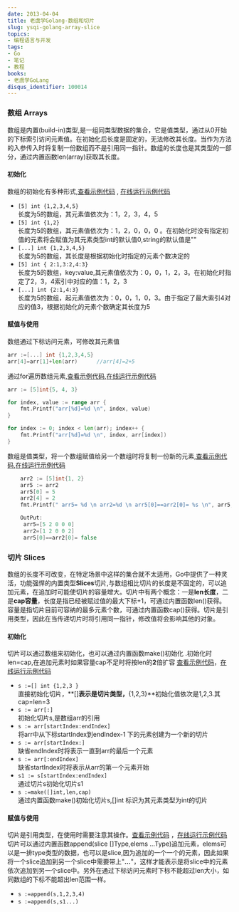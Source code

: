 ```yaml
---
date: 2013-04-04
title: 老虞学Golang-数组和切片
slug: ysqi-golang-array-slice
topics:
- 编程语言与开发
tags:
- Go
- 笔记
- 教程
books:
- 老虞学GoLang
disqus_identifier: 100014
---
```


### 数组 Arrays

数组是内置(build-in)类型,是一组同类型数据的集合，它是值类型，通过从0开始的下标索引访问元素值。在初始化后长度是固定的，无法修改其长度。当作为方法的入参传入时将复制一份数组而不是引用同一指针。数组的长度也是其类型的一部分，通过内置函数len(array)获取其长度。

#### 初始化

数组的初始化有多种形式,[查看示例代码](arraysInitDemo) , [在线运行示例代码](arraysInitDemo_play)

+ `[5] int {1,2,3,4,5} `
   <br/>长度为5的数组，其元素值依次为：1，2，3，4，5
+ `[5] int {1,2}`
   <br/>长度为5的数组，其元素值依次为：1，2，0，0，0 。在初始化时没有指定初值的元素将会赋值为其元素类型int的默认值0,string的默认值是""
+ `[...] int {1,2,3,4,5}`
   <br/>长度为5的数组，其长度是根据初始化时指定的元素个数决定的
+ `[5] int { 2:1,3:2,4:3}`
   <br/>长度为5的数组，key:value,其元素值依次为：0，0，1，2，3。在初始化时指定了2，3，4索引中对应的值：1，2，3
+ `[...] int {2:1,4:3}`
   <br/>长度为5的数组，起元素值依次为：0，0，1，0，3。由于指定了最大索引4对应的值3，根据初始化的元素个数确定其长度为5



#### 赋值与使用

数组通过下标访问元素，可修改其元素值
```Go
arr :=[...] int {1,2,3,4,5}
arr[4]=arr[1]+len(arr)      //arr[4]=2+5
```

通过for遍历数组元素,[查看示例代码](arraysForDemo),[在线运行示例代码](arraysForDemo_play)
```Go
arr := [5]int{5, 4, 3}

for index, value := range arr {
	fmt.Printf("arr[%d]=%d \n", index, value)
}

for index := 0; index < len(arr); index++ {
	fmt.Printf("arr[%d]=%d \n", index, arr[index])
}
```

数组是值类型，将一个数组赋值给另一个数组时将复制一份新的元素,[查看示例代码](arraysValueDemo),[在线运行示例代码](arraysValueDemo_play)
```Go
	arr2 := [5]int{1, 2}
	arr5 := arr2
	arr5[0] = 5
	arr2[4] = 2
	fmt.Printf(" arr5= %d \n arr2=%d \n arr5[0]==arr2[0]= %s \n", arr5, arr2, arr5[0] == arr2[0])

	OutPut:
	 arr5=[5 2 0 0 0]
     arr2=[1 2 0 0 2]
     arr5[0]==arr2[0]= false
```

### 切片 Slices

数组的长度不可改变，在特定场景中这样的集合就不太适用，Go中提供了一种灵活，功能强悍的内置类型**Slices**切片,与数组相比切片的长度是不固定的，可以追加元素，在追加时可能使切片的容量增大。切片中有两个概念：一是**len长度**，二是**cap容量**，长度是指已经被赋过值的最大下标+1，可通过内置函数len()获得。容量是指切片目前可容纳的最多元素个数，可通过内置函数cap()获得。切片是引用类型，因此在当传递切片时将引用同一指针，修改值将会影响其他的对象。

#### 初始化

切片可以通过数组来初始化，也可以通过内置函数make()初始化 .初始化时len=cap,在追加元素时如果容量cap不足时将按len的**2**倍扩容
[查看示例代码](slicesInitDemo)，[在线运行示例代码](slicesInitDemo_play)

+  `s :=[] int {1,2,3 }`
   <br/>直接初始化切片，**[]**表示是切片类型，**{1,2,3}**初始化值依次是1,2,3.其cap=len=3
+  `s := arr[:] `
   <br/>初始化切片s,是数组arr的引用
+  `s := arr[startIndex:endIndex] `
   <br/>将arr中从下标startIndex到endIndex-1 下的元素创建为一个新的切片
+  `s := arr[startIndex:] `
   <br/>缺省endIndex时将表示一直到arr的最后一个元素
+  `s := arr[:endIndex]	`
   <br/>缺省startIndex时将表示从arr的第一个元素开始
+  `s1 := s[startIndex:endIndex] `
   <br/>通过切片s初始化切片s1
+  `s :=make([]int,len,cap) `
   <br/>通过内置函数make()初始化切片s,[]int 标识为其元素类型为int的切片


#### 赋值与使用

切片是引用类型，在使用时需要注意其操作。[查看示例代码](slicesValueDemo) ，[在线运行示例代码](slicesValueDemo_play)
切片可以通过内置函数append(slice []Type,elems ...Type)追加元素，elems可以是一排type类型的数据，也可以是slice,因为追加的一个一个的元素，因此如果将一个slice追加到另一个slice中需要带上"**...**"，这样才能表示是将slice中的元素依次追加到另一个slice中。另外在通过下标访问元素时下标不能超过len大小，如同数组的下标不能超出len范围一样。

+ `s :=append(s,1,2,3,4)`
+ `s :=append(s,s1...)`



[arraysInitDemo_play]:http://play.golang.org/p/SHJBJ8hAw1
[arraysInitDemo]:https://github.com/devYu/GoLangStudy/blob/master/codeDemo/arrays/arraysInitDemo.go
[arraysValueDemo_play]:http://play.golang.org/p/3ejYrjlfnm
[arraysValueDemo]:https://github.com/devYu/GoLangStudy/blob/master/codeDemo/arrays/arraysValueDemo.go
[arraysForDemo_play]:http://play.golang.org/p/XyypK-D7Bk
[arraysForDemo]:https://github.com/devYu/GoLangStudy/blob/master/codeDemo/arrays/arraysForDemo.go

[slicesInitDemo_play]:http://play.golang.org/p/7srUx-HM0p
[slicesInitDemo]:https://github.com/devYu/GoLangStudy/blob/master/codeDemo/arrays/slicesInitDemo.go
[slicesValueDemo_play]:http://play.golang.org/p/sQgYIurZoy
[slicesValueDemo]:https://github.com/devYu/GoLangStudy/blob/master/codeDemo/arrays/slicesValueDemo.go
